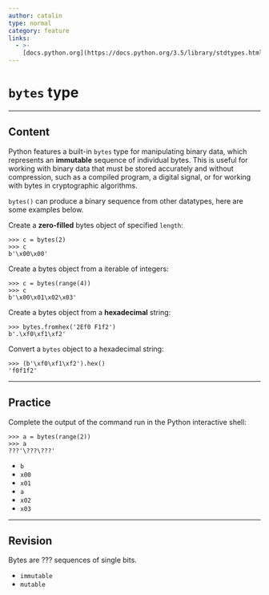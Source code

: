 ```yaml
---
author: catalin
type: normal
category: feature
links:
  - >-
    [docs.python.org](https://docs.python.org/3.5/library/stdtypes.html#bytes){website}
---
```


# `bytes` type


---

## Content

Python features a built-in `bytes` type for manipulating binary data, which represents an **immutable** sequence of individual bytes. This is useful for working with binary data that must be stored accurately and without compression, such as a compiled program, a digital signal, or for working with bytes in cryptographic algorithms.

`bytes()` can produce a binary sequence from other datatypes, here are some examples below.

Create a **zero-filled** bytes object of specified `length`:

```plain-text
>>> c = bytes(2)
>>> c
b'\x00\x00'
```

Create a bytes object from a iterable of integers:

```plain-text
>>> c = bytes(range(4))
>>> c
b'\x00\x01\x02\x03'
```

Create a bytes object from a **hexadecimal** string:

```plain-text
>>> bytes.fromhex('2Ef0 F1f2')
b'.\xf0\xf1\xf2'

```

Convert a `bytes` object to a hexadecimal string:

```plain-text
>>> (b'\xf0\xf1\xf2').hex()
'f0f1f2'
```


---

## Practice

Complete the output of the command run in the Python interactive shell:

```plain-text
>>> a = bytes(range(2))
>>> a
???'\???\???'
```

- `b`
- `x00`
- `x01`
- `a`
- `x02`   
- `x03`


---

## Revision

Bytes are ??? sequences of single bits.

- `immutable`
- `mutable`
